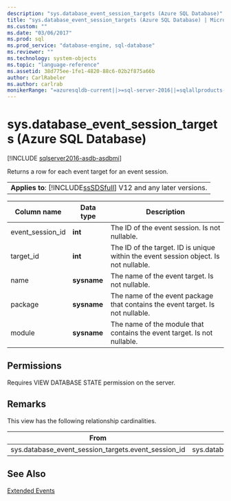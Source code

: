 ```yaml
---
description: "sys.database_event_session_targets (Azure SQL Database)"
title: "sys.database_event_session_targets (Azure SQL Database) | Microsoft Docs"
ms.custom: ""
ms.date: "03/06/2017"
ms.prod: sql
ms.prod_service: "database-engine, sql-database"
ms.reviewer: ""
ms.technology: system-objects
ms.topic: "language-reference"
ms.assetid: 38d775ee-1fe1-4820-88c6-02b2f875a66b
author: CarlRabeler
ms.author: carlrab
monikerRange: "=azuresqldb-current||>=sql-server-2016||=sqlallproducts-allversions||>=sql-server-linux-2017||=azuresqldb-mi-current"
---
```

# sys.database_event_session_targets (Azure SQL Database)

[!INCLUDE [sqlserver2016-asdb-asdbmi](../../includes/applies-to-version/sqlserver2016-asdb-asdbmi.md)]

  Returns a row for each event target for an event session.  
  
||  
|-|  
|**Applies to**: [!INCLUDE[ssSDSfull](../../includes/sssdsfull-md.md)] V12 and any later versions.|  
  
|Column name|Data type|Description|  
|-----------------|---------------|-----------------|  
|event_session_id|**int**|The ID of the event session. Is not nullable.|  
|target_id|**int**|The ID of the target. ID is unique within the event session object. Is not nullable.|  
|name|**sysname**|The name of the event target. Is not nullable.|  
|package|**sysname**|The name of the event package that contains the event target. Is not nullable.|  
|module|**sysname**|The name of the module that contains the event target. Is not nullable.|  
  
## Permissions  
 Requires VIEW DATABASE STATE permission on the server.  
  
## Remarks  
 This view has the following relationship cardinalities.  
  
|From|To|Relationship|  
|-|-|-|  
|sys.database_event_session_targets.event_session_id|sys.database_event_sessions.event_session_id|Many to one|  
  
## See Also  
 [Extended Events](../../relational-databases/extended-events/extended-events.md)  
  
  
